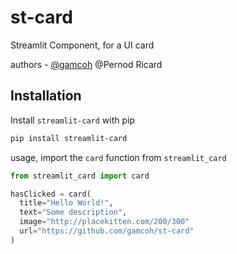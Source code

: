# st-card

Streamlit Component, for a UI card

authors - [@gamcoh](https://github.com/gamcoh) @Pernod Ricard

## Installation

Install `streamlit-card` with pip
```bash
pip install streamlit-card 
```

usage, import the `card` function from `streamlit_card`
```py
from streamlit_card import card

hasClicked = card(
  title="Hello World!",
  text="Some description",
  image="http://placekitten.com/200/300"
  url="https://github.com/gamcoh/st-card"
)
```
   
